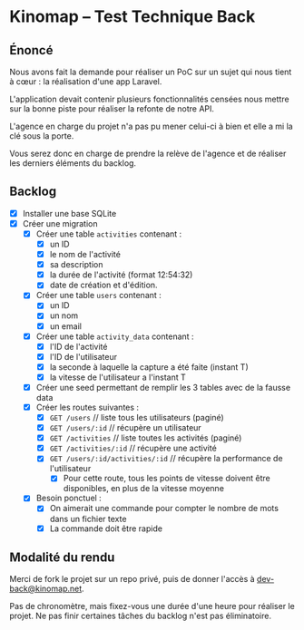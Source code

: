 # Kinomap – Test Technique Back

## Énoncé

Nous avons fait la demande pour réaliser un PoC sur un sujet qui nous tient à cœur : la réalisation d'une app Laravel.

L'application devait contenir plusieurs fonctionnalités censées nous mettre sur la bonne piste pour réaliser la refonte de notre API.

L'agence en charge du projet n'a pas pu mener celui-ci à bien et elle a mi la clé sous la porte.

Vous serez donc en charge de prendre la relève de l'agence et de réaliser les derniers éléments du backlog.

## Backlog

- [x] Installer une base SQLite
- [x] Créer une migration
  - [x] Créer une table `activities` contenant : 
    - [x] un ID
    - [x] le nom de l'activité
    - [x] sa description
    - [x] la durée de l'activité (format 12:54:32)
    - [x] date de création et d'édition.
  - [x] Créer une table `users` contenant :
    - [x] un ID
    - [x] un nom
    - [x] un email
  - [x] Créer une table `activity_data` contenant :
    - [x] l'ID de l'activité
    - [x] l'ID de l'utilisateur
    - [x] la seconde à laquelle la capture a été faite (instant T) 
    - [x] la vitesse de l'utilisateur a l'instant T
  - [x] Créer une seed permettant de remplir les 3 tables avec de la fausse data
  - [x] Créer les routes suivantes : 
    - [x] `GET /users` // liste tous les utilisateurs (paginé) 
    - [x] `GET /users/:id` // récupère un utilisateur
    - [x] `GET /activities` // liste toutes les activités (paginé) 
    - [x] `GET /activities/:id` // récupère une activité
    - [x] `GET /users/:id/activities/:id` // récupère la performance de l'utilisateur
      - [x] Pour cette route, tous les points de vitesse doivent être disponibles, en plus de la vitesse moyenne
  - [x] Besoin ponctuel :
    - [x] On aimerait une commande pour compter le nombre de mots dans un fichier texte
    - [x] La commande doit être rapide

## Modalité du rendu

Merci de fork le projet sur un repo privé, puis de donner l'accès à [dev-back@kinomap.net](mailto:dev-back@kinomap.net).

Pas de chronomètre, mais fixez-vous une durée d'une heure pour réaliser le projet.
Ne pas finir certaines tâches du backlog n'est pas éliminatoire.